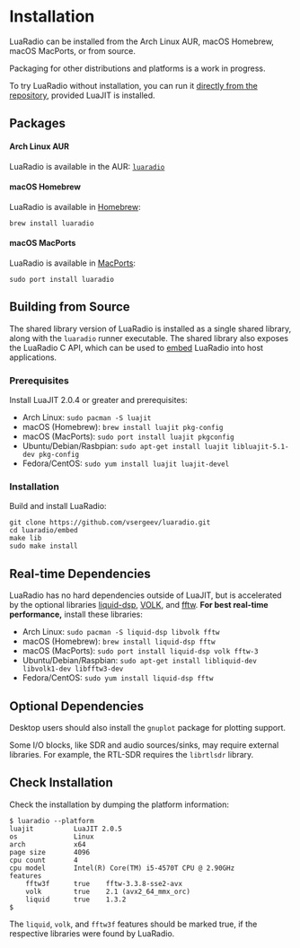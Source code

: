 # Installation

LuaRadio can be installed from the Arch Linux AUR, macOS Homebrew, macOS
MacPorts, or from source.

Packaging for other distributions and platforms is a work in progress.

To try LuaRadio without installation, you can run it [directly from the
repository](../README.md#quickstart), provided LuaJIT is installed.

## Packages

#### Arch Linux AUR

LuaRadio is available in the AUR: [`luaradio`](https://aur.archlinux.org/packages/luaradio)

#### macOS Homebrew

LuaRadio is available in [Homebrew](http://brew.sh/):

```
brew install luaradio
```

#### macOS MacPorts

LuaRadio is available in [MacPorts](https://www.macports.org/):

```
sudo port install luaradio
```

## Building from Source

The shared library version of LuaRadio is installed as a single shared library,
along with the `luaradio` runner executable. The shared library also exposes
the LuaRadio C API, which can be used to [embed](4.embedding-luaradio.md)
LuaRadio into host applications.

### Prerequisites

Install LuaJIT 2.0.4 or greater and prerequisites:

* Arch Linux: `sudo pacman -S luajit`
* macOS (Homebrew): `brew install luajit pkg-config`
* macOS (MacPorts): `sudo port install luajit pkgconfig`
* Ubuntu/Debian/Rasbpian: `sudo apt-get install luajit libluajit-5.1-dev pkg-config`
* Fedora/CentOS: `sudo yum install luajit luajit-devel`

### Installation

Build and install LuaRadio:

```
git clone https://github.com/vsergeev/luaradio.git
cd luaradio/embed
make lib
sudo make install
```

## Real-time Dependencies

LuaRadio has no hard dependencies outside of LuaJIT, but is accelerated by the
optional libraries [liquid-dsp](https://github.com/jgaeddert/liquid-dsp),
[VOLK](http://libvolk.org/), and [fftw](http://www.fftw.org/). **For best
real-time performance,** install these libraries:

* Arch Linux: `sudo pacman -S liquid-dsp libvolk fftw`
* macOS (Homebrew): `brew install liquid-dsp fftw`
* macOS (MacPorts): `sudo port install liquid-dsp volk fftw-3`
* Ubuntu/Debian/Raspbian: `sudo apt-get install libliquid-dev libvolk1-dev libfftw3-dev`
* Fedora/CentOS: `sudo yum install liquid-dsp fftw`

## Optional Dependencies

Desktop users should also install the `gnuplot` package for plotting support.

Some I/O blocks, like SDR and audio sources/sinks, may require external
libraries. For example, the RTL-SDR requires the `librtlsdr` library.

## Check Installation

Check the installation by dumping the platform information:

```
$ luaradio --platform
luajit          LuaJIT 2.0.5
os              Linux
arch            x64
page size       4096
cpu count       4
cpu model       Intel(R) Core(TM) i5-4570T CPU @ 2.90GHz
features
    fftw3f      true    fftw-3.3.8-sse2-avx
    volk        true    2.1 (avx2_64_mmx_orc)
    liquid      true    1.3.2
$
```

The `liquid`, `volk`, and `fftw3f` features should be marked true, if the
respective libraries were found by LuaRadio.
